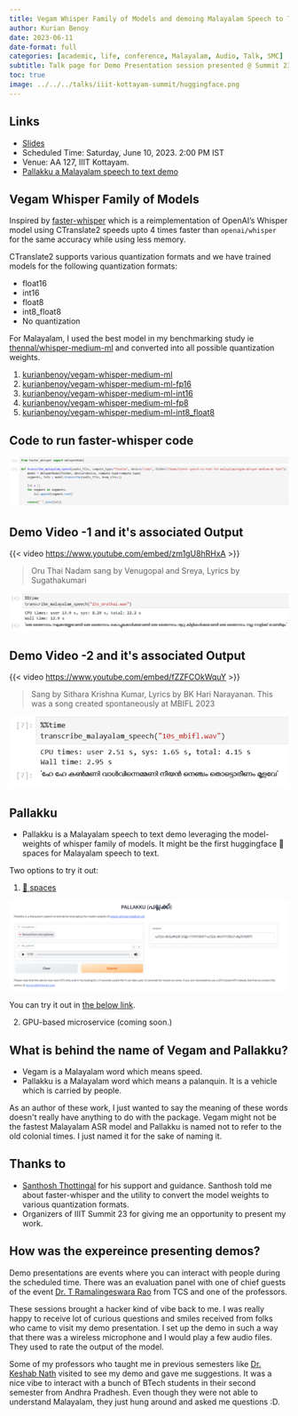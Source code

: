 ```yaml
---
title: Vegam Whisper Family of Models and demoing Malayalam Speech to Text
author: Kurian Benoy
date: 2023-06-11
date-format: full
categories: [academic, life, conference, Malayalam, Audio, Talk, SMC]
subtitle: Talk page for Demo Presentation session presented @ Summit 23, IIIT Kottayam
toc: true
image: ../../../talks/iiit-kottayam-summit/huggingface.png
---
```


## Links

- [Slides](../../../talks/iiit-kottayam-summit/demo.qmd)
- Scheduled Time: Saturday, June 10, 2023. 2:00 PM IST
- Venue: AA 127, IIIT Kottayam.
- [Pallakku a Malayalam speech to text demo](https://huggingface.co/spaces/kurianbenoy/Pallakku)

## Vegam Whisper Family of Models

Inspired by [faster-whisper](https://github.com/guillaumekln/faster-whisper) which is a 
reimplementation of OpenAI’s Whisper model using CTranslate2 speeds upto 4 times faster
than `openai/whisper` for the same accuracy while using less memory.

CTranslate2 supports various quantization formats and we have trained models for the following
quantization formats:

- float16
- int16
- float8
- int8_float8
- No quantization

For Malayalam, I used the best model in my benchmarking study ie [thennal/whisper-medium-ml](https://huggingface.co/thennal/whisper-medium-ml) and converted into all possible quantization weights.

1. [kurianbenoy/vegam-whisper-medium-ml](https://huggingface.co/kurianbenoy/vegam-whisper-medium-ml)
2. [kurianbenoy/vegam-whisper-medium-ml-fp16](https://huggingface.co/kurianbenoy/vegam-whisper-medium-ml-fp16)
3. [kurianbenoy/vegam-whisper-medium-ml-int16](https://huggingface.co/kurianbenoy/vegam-whisper-medium-ml-int16)
4. [kurianbenoy/vegam-whisper-medium-ml-fp8](https://huggingface.co/kurianbenoy/vegam-whisper-medium-ml-fp8)
5. [kurianbenoy/vegam-whisper-medium-ml-int8_float8](https://huggingface.co/kurianbenoy/vegam-whisper-medium-ml-int8_float8)

## Code to run faster-whisper code

![](../../../talks/iiit-kottayam-summit/faster-whisper.png)

## Demo Video -1 and it's associated Output

{{< video https://www.youtube.com/embed/zm1gU8hRHxA >}}

> Oru Thai Nadam sang by Venugopal and Sreya, Lyrics by Sugathakumari

![Output of clip from Video 1](../../../talks/iiit-kottayam-summit/25s_audio.png)

## Demo Video -2 and it's associated Output

{{< video https://www.youtube.com/embed/fZZFCOkWquY >}}

> Sang by Sithara Krishna Kumar, Lyrics by BK Hari Narayanan. This was a song created spontaneously at MBIFL 2023


![Output of clip from Video 2](../../../talks/iiit-kottayam-summit/10s_audio.png)

## Pallakku

- Pallakku is a Malayalam speech to text demo leveraging the model-weights of whisper family
of models. It might be the first huggingface 🤗 spaces for Malayalam speech to text.

Two options to try it out:

1. [🤗 spaces](https://huggingface.co/spaces/kurianbenoy/Pallakku)

![](../../../talks/delft-fastai/pallakku.png)

You can try it out in [the below link](https://huggingface.co/spaces/kurianbenoy/Pallakku).

2. GPU-based microservice (coming soon.)

## What is behind the name of Vegam and Pallakku?

- Vegam is a Malayalam word which means speed.
- Pallakku is a Malayalam word which means a palanquin. It is a vehicle which is carried by people.

As an author of these work, I just wanted to say the meaning of these words
doesn't really have anything to do with the package. Vegam might not be the
fastest Malayalam ASR model and Pallakku is named not to refer to the old
colonial times. I just named it for the sake of naming it.

## Thanks to

- [Santhosh Thottingal](https://twitter.com/santhoshtr/) for his support and guidance. Santhosh
told me about faster-whisper and the utility to convert the model weights to various quantization formats.
- Organizers of IIIT Summit 23 for giving me an opportunity to present my work.

## How was the expereince presenting demos?

Demo presentations are events where you can interact with people during the scheduled time.
There was an evaluation panel with one of chief guests of the event [Dr. T Ramalingeswara Rao](https://www.linkedin.com/in/dr-t-ramalingeswara-rao-784a903a/) from TCS and one of the professors.

These sessions brought a hacker kind of vibe back to me. I was really happy to receive lot of 
curious questions and smiles received from folks who came to visit my demo presentation.
I set up the demo in such a way that there was a wireless microphone and I would play a few audio files. They used to rate the output of the model.

Some of my professors who taught me in previous semesters like [Dr. Keshab Nath](https://www.iiitkottayam.ac.in/#!/faculty/keshab) visited to see my
demo and gave me suggestions. It was a nice vibe to interact with a bunch of BTech students in their
second semester from Andhra Pradhesh. Even though they were not able to understand Malayalam, they
just hung around and asked me questions :D.
